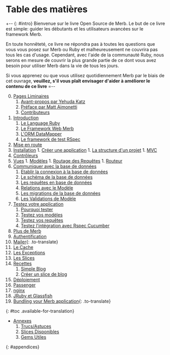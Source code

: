 # Table des matières

+-- {: #intro}
Bienvenue sur le livre Open Source de Merb.
Le but de ce livre est simple: guider les débutants et les utilisateurs avancées
sur le framework Merb.

En toute honnêteté, ce livre ne répondra pas à toutes les questions que vous vous posez sur Merb ou
Ruby et malheureusement ne couvrira pas tous les cas d'usage.
Cependant, avec l'aide de la communauté Ruby, nous serons en mesure de couvrir la plus grande partie
de ce dont vous avez besoin pour utiliser Merb dans la vie de tous les jours.

Si vous apprenez ou que vous utilisez quotidiennement Merb par le biais de cet ouvrage,
**veuillez, s'il vous plaît envisager d'aider à améliorer le contenu de ce livre**
=--

0. [Pages Liminaires](/fr/front-matter)
	1. [Avant-propos par Yehuda Katz](/fr/front-matter/foreword)
	2. [Préface par Matt Aimonetti](/fr/front-matter/preface)
	3. [Contributeurs](/fr/front-matter/contributors)
1. [Introduction](/fr/introduction)
	1. [Le Language Ruby](/fr/introduction/ruby)
	2. [Le Framework Web Merb](/fr/introduction/merb)
	3. [L'ORM DataMapper](/fr/introduction/datamapper)
	4. [Le framework de test RSpec](/fr/introduction/rspec)
2. [Mise en route](/fr/getting-started)
  1. [Installation](/fr/getting-started/install-instructions)
	1. [Créer une application](/fr/getting-started/generate-application)
	1. [La structure d'un projet](/fr/getting-started/project-structure)
	1. [MVC](/fr/getting-started/mvc)
  1. [Contrôleurs](/fr/getting-started/controllers)
  1. [Vues](/fr/getting-started/views)
	1. [Modèles](/fr/getting-started/models)
	1. [Routage des Requêtes](/fr/getting-started/request-path)
	1. [Routeur](/fr/getting-started/router)
3. [Communiquer avec la base de données](/fr/orm/datamapper)
	1. [Etablir la connexion à la base de données](/fr/orm/datamapper/setting-up)
	1. [Le schéma de la base de données](/fr/orm/datamapper/schema)
	1. [Les requêtes en base de données](/fr/orm/datamapper/queries)
	1. [Relations avec le Modèle](/fr/orm/datamapper/relationships)
	1. [Les migrations de la base de données](/fr/orm/datamapper/migrations)
	1. [Les Validations de Modèle](/fr/orm/datamapper/validations)
4. [Testez votre application](/fr/rspec)
	1. [Pourquoi tester](/fr/rspec/why)
	1. [Testez vos modèles](/fr/repec/models)
	1. [Testez vos requêtes](/fr/repec/requests)
	1. [Testez l'intégration avec Rspec Cucumber](/fr/rspec/cucumber)
5. [Plus de Merb](/fr/merb-more)
  1. [Authentification](/fr/merb-more/authentication)
  1. [Mailer](/fr/merb-more/mailer){: .to-translate}
  1. [Le Cache](/fr/merb-more/caching)
  1. [Les Exceptions](/fr/merb-more/exceptions)
  1. [Les Slices](/fr/merb-more/exceptions)
6. [Recettes](/fr/recipes)
	1. [Simple Blog](/fr/recipes/simple-blog)
	1. [Créer un slice de blog](/fr/recipes/blog-slice)
7. [Déploiement](/fr/deployment)
  1. [Passenger](/fr/deployment/passenger)
  1. [nginx](/fr/deployment/nginx)
  1. [JRuby et Glassfish](/fr/deployment/jruby)
  1. [Bundling your Merb application](/fr/deployment/bundle){: .to-translate}

{: #toc .available-for-translation}

* [Annexes](/fr/appendix)
  1. [Trucs/Astuces](/fr/appendix/hints-tips)
  1. [Slices Disponibles](/fr/appendix/slices)
  1. [Gems Utiles](/fr/appendix/gems)

{: #appendices}
